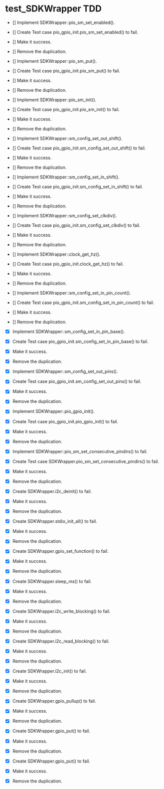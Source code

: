 # test_SDKWrapper TDD
- [] Implement SDKWrapper::pio_sm_set_enabled(). 
- [] Create Test case pio_gpio_init.pio_sm_set_enabled() to fail. 
- [] Make it success. 
- [] Remove the duplication. 

- [] Implement SDKWrapper::pio_sm_put(). 
- [] Create Test case pio_gpio_init.pio_sm_put() to fail. 
- [] Make it success. 
- [] Remove the duplication. 

- [] Implement SDKWrapper::pio_sm_init(). 
- [] Create Test case pio_gpio_init.pio_sm_init() to fail. 
- [] Make it success. 
- [] Remove the duplication. 

- [] Implement SDKWrapper::sm_config_set_out_shift(). 
- [] Create Test case pio_gpio_init.sm_config_set_out_shift() to fail. 
- [] Make it success. 
- [] Remove the duplication. 

- [] Implement SDKWrapper::sm_config_set_in_shift(). 
- [] Create Test case pio_gpio_init.sm_config_set_in_shift() to fail. 
- [] Make it success. 
- [] Remove the duplication. 

- [] Implement SDKWrapper::sm_config_set_clkdiv(). 
- [] Create Test case pio_gpio_init.sm_config_set_clkdiv() to fail. 
- [] Make it success. 
- [] Remove the duplication. 

- [] Implement SDKWrapper::clock_get_hz(). 
- [] Create Test case pio_gpio_init.clock_get_hz() to fail. 
- [] Make it success. 
- [] Remove the duplication. 

- [] Implement SDKWrapper::sm_config_set_in_pin_count(). 
- [] Create Test case pio_gpio_init.sm_config_set_in_pin_count() to fail. 
- [] Make it success. 
- [] Remove the duplication. 

- [x] Implement SDKWrapper::sm_config_set_in_pin_base(). 
- [x] Create Test case pio_gpio_init.sm_config_set_in_pin_base() to fail. 
- [x] Make it success. 
- [x] Remove the duplication. 

- [x] Implement SDKWrapper::sm_config_set_out_pins(). 
- [x] Create Test case pio_gpio_init.sm_config_set_out_pins() to fail. 
- [x] Make it success. 
- [x] Remove the duplication. 

- [x] Implement SDKWrapper::pio_gpio_init(). 
- [x] Create Test case pio_gpio_init.pio_gpio_init() to fail. 
- [x] Make it success. 
- [x] Remove the duplication. 


- [x] Implement SDKWrapper::pio_sm_set_consecutive_pindirs() to fail. 
- [x] Create Test case SDKWrapper.pio_sm_set_consecutive_pindirs() to fail. 
- [x] Make it success. 
- [x] Remove the duplication. 

- [x] Create SDKWrapper.i2c_deinit() to fail. 
- [x] Make it success. 
- [x] Remove the duplication. 


- [x] Create SDKWrapper.stdio_init_all() to fail. 
- [x] Make it success. 
- [x] Remove the duplication. 

- [x] Create SDKWrapper.gpio_set_function() to fail. 
- [x] Make it success. 
- [x] Remove the duplication. 

- [x] Create SDKWrapper.sleep_ms() to fail. 
- [x] Make it success. 
- [x] Remove the duplication. 

- [x] Create SDKWrapper.i2c_write_blocking() to fail. 
- [x] Make it success. 
- [x] Remove the duplication. 

- [x] Create SDKWrapper.i2c_read_blocking() to fail. 
- [x] Make it success. 
- [x] Remove the duplication. 

- [x] Create SDKWrapper.i2c_init() to fail. 
- [x] Make it success. 
- [x] Remove the duplication. 

- [x] Create SDKWrapper.gpio_pullup() to fail. 
- [x] Make it success. 
- [x] Remove the duplication. 

- [x] Create SDKWrapper.gpio_put() to fail. 
- [x] Make it success. 
- [x] Remove the duplication. 

- [x] Create SDKWrapper.gpio_put() to fail. 
- [x] Make it success. 
- [x] Remove the duplication. 

